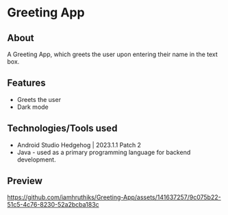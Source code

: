# Greeting App

## About
A Greeting App, which greets the user upon entering their name in the text box.

## Features
- Greets the user
- Dark mode

## Technologies/Tools used
- Android Studio Hedgehog | 2023.1.1 Patch 2
- Java - used as a primary programming language for backend development.

## Preview
https://github.com/iamhruthiks/Greeting-App/assets/141637257/9c075b22-51c5-4c76-8230-52a2bcba183c
